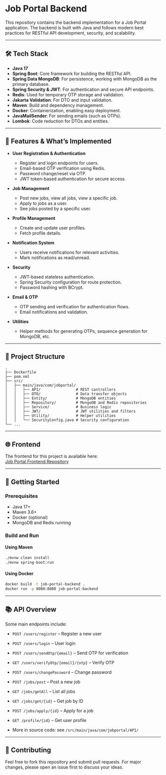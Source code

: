 # Job Portal Backend

This repository contains the backend implementation for a Job Portal application. The backend is built with Java and follows modern best practices for RESTful API development, security, and scalability.

---

## 🛠 Tech Stack

- **Java 17**
- **Spring Boot**: Core framework for building the RESTful API.
- **Spring Data MongoDB**: For persistence, working with MongoDB as the primary database.
- **Spring Security & JWT**: For authentication and secure API endpoints.
- **Redis**: Used for temporary OTP storage and validation.
- **Jakarta Validation**: For DTO and input validation.
- **Maven**: Build and dependency management.
- **Docker**: Containerization, enabling easy deployment.
- **JavaMailSender**: For sending emails (such as OTPs).
- **Lombok**: Code reduction for DTOs and entities.

---

## 🚀 Features & What’s Implemented

- **User Registration & Authentication**
  - Register and login endpoints for users.
  - Email-based OTP verification using Redis.
  - Password change/reset via OTP.
  - JWT token-based authentication for secure access.

- **Job Management**
  - Post new jobs, view all jobs, view a specific job.
  - Apply to jobs as a user.
  - See jobs posted by a specific user.

- **Profile Management**
  - Create and update user profiles.
  - Fetch profile details.

- **Notification System**
  - Users receive notifications for relevant activities.
  - Mark notifications as read/unread.

- **Security**
  - JWT-based stateless authentication.
  - Spring Security configuration for route protection.
  - Password hashing with BCrypt.

- **Email & OTP**
  - OTP sending and verification for authentication flows.
  - Email notifications and validation.

- **Utilities**
  - Helper methods for generating OTPs, sequence generation for MongoDB, etc.

---

## 📁 Project Structure

```
.
├── Dockerfile
├── pom.xml
├── src/
│   ├── main/java/com/jobportal/
│   │   ├── API/                # REST controllers
│   │   ├── DTO/                # Data transfer objects
│   │   ├── Entity/             # MongoDB entities
│   │   ├── Repository/         # MongoDB and Redis repositories
│   │   ├── Service/            # Business logic
│   │   ├── JWT/                # JWT utilities and filters
│   │   ├── Utility/            # Helper utilities
│   │   └── SecurityConfig.java # Security configuration
└── ...
```

---

## 🌐 Frontend

The frontend for this project is available here:  
[Job Portal Frontend Repository](https://github.com/Jainharshit09/Job-portal)

---

## 🏁 Getting Started

### Prerequisites

- Java 17+
- Maven 3.6+
- Docker (optional)
- MongoDB and Redis running

### Build and Run

#### Using Maven

```bash
./mvnw clean install
./mvnw spring-boot:run
```

#### Using Docker

```bash
docker build -t job-portal-backend .
docker run -p 8080:8080 job-portal-backend
```

---

## 📚 API Overview

Some main endpoints include:
- `POST /users/register` – Register a new user
- `POST /users/login` – User login
- `POST /users/sendOtp/{email}` – Send OTP for verification
- `GET /users/verifyOtp/{email}/{otp}` – Verify OTP
- `POST /users/changePassword` – Change password

- `POST /jobs/post` – Post a new job
- `GET /jobs/getAll` – List all jobs
- `GET /jobs/get/{id}` – Get job by ID
- `POST /jobs/apply/{id}` – Apply for a job

- `GET /profile/{id}` – Get user profile
- More in source code: see `/src/main/java/com/jobportal/API/`

---

## 🤝 Contributing

Feel free to fork this repository and submit pull requests. For major changes, please open an issue first to discuss your ideas.
